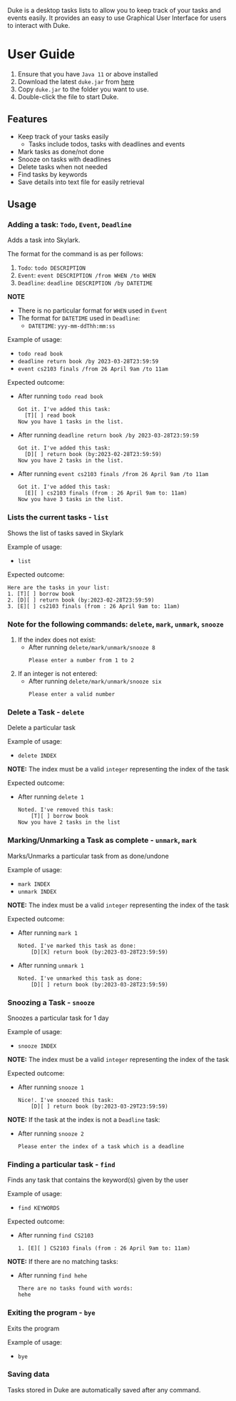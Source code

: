 Duke is a desktop tasks lists to allow you to keep track of your tasks and events easily.
It provides an easy to use Graphical User Interface for users to interact with Duke.

# User Guide
1. Ensure that you have `Java 11` or above installed 
2. Download the latest `duke.jar` from [here](https://github.com/benedict733/ip/releases)
3. Copy `duke.jar` to the folder you want to use.
4. Double-click the file to start Duke.

## Features
* Keep track of your tasks easily
  * Tasks include todos, tasks with deadlines and events
* Mark tasks as done/not done
* Snooze on tasks with deadlines
* Delete tasks when not needed 
* Find tasks by keywords
* Save details into text file for easily retrieval

## Usage

### Adding a task: `Todo`, `Event`, `Deadline`

Adds a task into Skylark.

The format for the command is as per follows:
1. `Todo`: `todo DESCRIPTION`
2. `Event`: `event DESCRIPTION /from WHEN /to WHEN`
3. `Deadline`: `deadline DESCRIPTION /by DATETIME`

**NOTE** 
* There is no particular format for `WHEN` used in `Event`
* The format for `DATETIME` used in `Deadline`:
  * `DATETIME`: `yyy-mm-ddThh:mm:ss`


Example of usage:
* `todo read book`
* `deadline return book /by 2023-03-28T23:59:59`
* `event cs2103 finals /from 26 April 9am /to 11am`

Expected outcome:
* After running `todo read book`
  ```
  Got it. I've added this task:
    [T][ ] read book
  Now you have 1 tasks in the list.
  ```
* After running `deadline return book /by 2023-03-28T23:59:59`
  ```
  Got it. I've added this task:
    [D][ ] return book (by:2023-02-28T23:59:59)
  Now you have 2 tasks in the list.
  ```
* After running `event cs2103 finals /from 26 April 9am /to 11am`
  ```
  Got it. I've added this task:
    [E][ ] cs2103 finals (from : 26 April 9am to: 11am)
  Now you have 3 tasks in the list.
  ```

### Lists the current tasks - `list`

Shows the list of tasks saved in Skylark

Example of usage:
* `list`

Expected outcome:
```
Here are the tasks in your list:
1. [T][ ] borrow book
2. [D][ ] return book (by:2023-02-28T23:59:59)
3. [E][ ] cs2103 finals (from : 26 April 9am to: 11am)
```

### Note for the following commands: `delete`, `mark`, `unmark`, `snooze`
1. If the index does not exist:
   * After running `delete/mark/unmark/snooze 8`
       ```
       Please enter a number from 1 to 2
       ```
2. If an integer is not entered:
   * After running `delete/mark/unmark/snooze six`
      ```
     Please enter a valid number
     ```

### Delete a Task - `delete`

Delete a particular task 

Example of usage:
* `delete INDEX`

**NOTE:** The index must be a valid `integer` representing the index of the task

Expected outcome:
* After running `delete 1`
    ```
    Noted. I've removed this task:
        [T][ ] borrow book
    Now you have 2 tasks in the list
    ```

### Marking/Unmarking a Task as complete - `unmark`, `mark`

Marks/Unmarks a particular task from as done/undone

Example of usage:
* `mark INDEX`
* `unmark INDEX`

**NOTE:** The index must be a valid `integer` representing the index of the task

Expected outcome:
* After running `mark 1`
    ```
    Noted. I've marked this task as done:
        [D][X] return book (by:2023-03-28T23:59:59)
    ```
* After running `unmark 1`
    ```
    Noted. I've unmarked this task as done:
        [D][ ] return book (by:2023-03-28T23:59:59)
    ```

### Snoozing a Task - `snooze`

Snoozes a particular task for 1 day

Example of usage:
* `snooze INDEX`

**NOTE:** The index must be a valid `integer` representing the index of the task

Expected outcome:
* After running `snooze 1`
    ```
    Nice!. I've snoozed this task:
        [D][ ] return book (by:2023-03-29T23:59:59)
    ```
**NOTE:** If the task at the index is not a `Deadline` task:
* After running `snooze 2`
    ```
    Please enter the index of a task which is a deadline
    ```

### Finding a particular task - `find`

Finds any task that contains the keyword(s) given by the user

Example of usage:
* `find KEYWORDS`

Expected outcome:
* After running `find CS2103`

    ```
    1. [E][ ] CS2103 finals (from : 26 April 9am to: 11am)
    ```

**NOTE:** If there are no matching tasks:
* After running `find hehe`
    ```
    There are no tasks found with words:
    hehe
    ```

### Exiting the program - `bye`

Exits the program

Example of usage:
* `bye`

### Saving data

Tasks stored in Duke are automatically saved after any command.